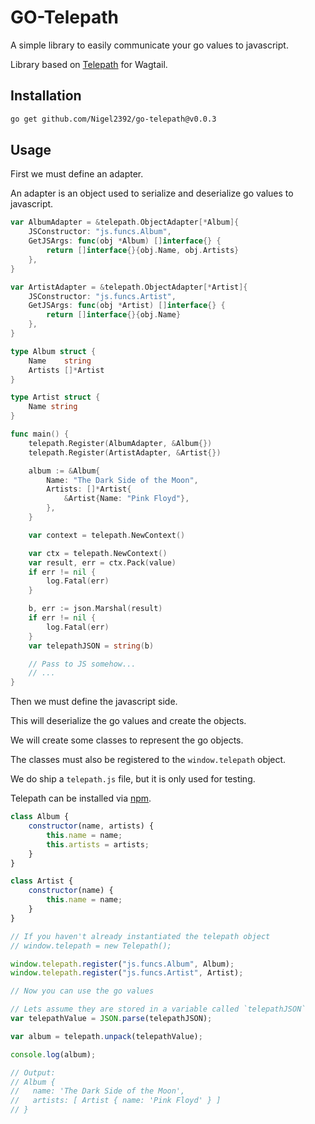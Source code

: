 GO-Telepath
========

A simple library to easily communicate your go values to javascript.

Library based on [Telepath](https://github.com/wagtail/telepath) for Wagtail.

## Installation

```bash
go get github.com/Nigel2392/go-telepath@v0.0.3
```

## Usage

First we must define an adapter.

An adapter is an object used to serialize and deserialize go values to javascript.

```go
var AlbumAdapter = &telepath.ObjectAdapter[*Album]{
	JSConstructor: "js.funcs.Album",
	GetJSArgs: func(obj *Album) []interface{} {
		return []interface{}{obj.Name, obj.Artists}
	},
}

var ArtistAdapter = &telepath.ObjectAdapter[*Artist]{
	JSConstructor: "js.funcs.Artist",
	GetJSArgs: func(obj *Artist) []interface{} {
		return []interface{}{obj.Name}
	},
}

type Album struct {
	Name    string
	Artists []*Artist
}

type Artist struct {
	Name string
}

func main() {
	telepath.Register(AlbumAdapter, &Album{})
	telepath.Register(ArtistAdapter, &Artist{})

	album := &Album{
		Name: "The Dark Side of the Moon",
		Artists: []*Artist{
			&Artist{Name: "Pink Floyd"},
		},
	}

	var context = telepath.NewContext()

	var ctx = telepath.NewContext()
	var result, err = ctx.Pack(value)
	if err != nil {
		log.Fatal(err)
	}

	b, err := json.Marshal(result)
	if err != nil {
		log.Fatal(err)
	}
	var telepathJSON = string(b)

	// Pass to JS somehow...
	// ...
}
```

Then we must define the javascript side.

This will deserialize the go values and create the objects.

We will create some classes to represent the go objects.

The classes must also be registered to the `window.telepath` object.

We do ship a `telepath.js` file, but it is only used for testing.

Telepath can be installed via [npm](https://www.npmjs.com/package/telepath-unpack).

```javascript
class Album {
	constructor(name, artists) {
		this.name = name;
		this.artists = artists;
	}
}

class Artist {
	constructor(name) {
		this.name = name;
	}
}

// If you haven't already instantiated the telepath object
// window.telepath = new Telepath();

window.telepath.register("js.funcs.Album", Album);
window.telepath.register("js.funcs.Artist", Artist);

// Now you can use the go values

// Lets assume they are stored in a variable called `telepathJSON`
var telepathValue = JSON.parse(telepathJSON);

var album = telepath.unpack(telepathValue);

console.log(album);

// Output:
// Album {
//   name: 'The Dark Side of the Moon',
//   artists: [ Artist { name: 'Pink Floyd' } ]
// }
```
